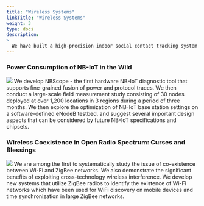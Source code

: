 ```yaml
---
title: "Wireless Systems"
linkTitle: "Wireless Systems"
weight: 3
type: docs
description: 
>
  We have built a high-precision indoor social contact tracking system to support fine-grained infectious disease transmission modeling and control. The system combines various communication and sensing technologies, including Ultra-wideband and Bluetooth Low Energy, to provide accurate distance information. In infrastructure-free scenarios, AI algorithms assist in planning communication to achieve rapid deployment of the system. The system will be deployed in real-world settings such as hospitals and office buildings, and the data collected will be used to support fine-grained infectious disease transmission modeling and intervention.
---
```


### **Power Consumption of NB-IoT in the Wild**
![](/images/research/wireless1.png)
   We develop NBScope - the first hardware NB-IoT diagnostic tool that supports fine-grained fusion of power and protocol traces. We then conduct a large-scale field measurement study consisting of 30 nodes deployed at over 1,200 locations in 3 regions during a period of three months. We then explore the optimization of NB-IoT base station settings on a software-defined eNodeB testbed, and suggest several important design aspects that can be considered by future NB-IoT specifications and chipsets.

### **Wireless Coexistence in Open Radio Spectrum: Curses and Blessings**
![](/images/research/wireless2.png)
  We are among the first to systematically study the issue of co-existence between Wi-Fi and ZigBee networks. We also demonstrate the significant benefits of exploiting cross-technology wireless interference. We develop new systems that utilize ZigBee radios to identify the existence of Wi-Fi networks which have been used for WiFi discovery on mobile devices and time synchronization in large ZigBee networks.

